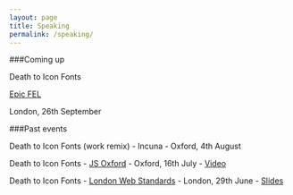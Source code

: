 ```yaml
---
layout: page
title: Speaking
permalink: /speaking/
---
```


###Coming up

Death to Icon Fonts

[Epic FEL](http://www.frontendlondon.co.uk/epic)

London, 26th September

###Past events

Death to Icon Fonts (work remix) -
Incuna -
Oxford, 4th August 

Death to Icon Fonts -
[JS Oxford](http://jsoxford.com/2015/Summer-JS/) -
Oxford, 16th July -
[Video](https://youtu.be/DzKDW1Ut88M?t=1h51m40s)


Death to Icon Fonts -
[London Web Standards](http://londonwebstandards.org/2015/06/dying-breeds-of-the-web-lwsninjacolumns/) -
London, 29th June -
[Slides](https://speakerdeck.com/ninjanails/death-to-icon-fonts)
